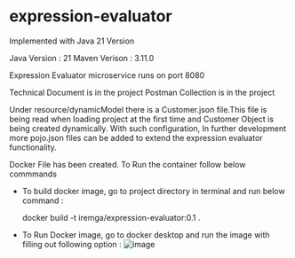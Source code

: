 # expression-evaluator

Implemented with Java 21 Version

Java Version : 21
Maven Verison : 3.11.0

Expression Evaluator microservice runs on port 8080

Technical Document is in the project
Postman Collection is in the project

Under resource/dynamicModel there is a Customer.json file.This file is being read when loading project at the first time and Customer Object is being created dynamically. 
With such configuration, In further development more pojo.json files can be added to extend the expression evaluator functionality.

Docker File has been created. To Run the container follow below commmands
- To build docker image, go to project directory in terminal and run below command :
  
  docker build -t iremga/expression-evaluator:0.1 .

- To Run Docker image, go to docker desktop and run the image with filling out following option :
  ![image](https://github.com/IremGA/expression-evaluator/assets/21036082/6d973c8d-ab9a-46a5-aca2-553ee9f2a050)
 

